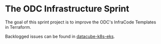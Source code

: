 # The ODC Infrastructure Sprint

The goal of this sprint project is to improve the ODC's InfraCode Templates in Terraform.

Backlogged issues can be found in [datacube-k8s-eks](https://github.com/opendatacube/datacube-k8s-eks/issues).